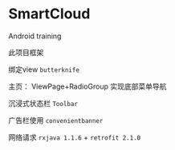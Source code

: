 # SmartCloud

Android training


此项目框架

绑定view `butterknife`

主页：
ViewPage+RadioGroup 实现底部菜单导航

沉浸式状态栏  `Toolbar`

广告栏使用 `convenientbanner `

网络请求 `rxjava 1.1.6` + `retrofit 2.1.0`





